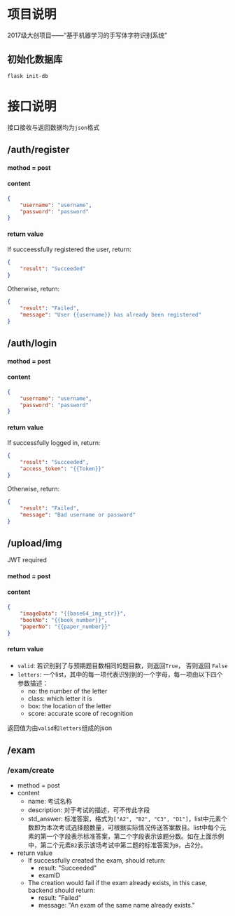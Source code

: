 # 项目说明
2017级大创项目——“基于机器学习的手写体字符识别系统”

## 初始化数据库

```bash
flask init-db
```

# 接口说明
接口接收与返回数据均为`json`格式

## /auth/register

#### mothod = post
#### content
```json
{
    "username": "username",
    "password": "password"
}
```
#### return value
If succeessfully registered the user, return:
```json
{
    "result": "Succeeded"
}
```
Otherwise, return:
```json
{
    "result": "Failed",
    "message": "User {{username}} has already been registered"
}
```

## /auth/login

#### mothod = post
#### content
```json
{
    "username": "username",
    "password": "password"
}
```
#### return value
If successfully logged in, return:
```json
{
    "result": "Succeeded",
    "access_token": "{{Token}}"
}
```
Otherwise, return:
```json
{
    "result": "Failed",
    "message": "Bad username or password"
}
```

## /upload/img
JWT required
#### method = post
#### content
```json
{
    "imageData": "{{base64_img_str}}",
    "bookNo": "{{book_number}}",
    "paperNo": "{{paper_number}}"
}
```
#### return value
* `valid`: 若识别到了与预期题目数相同的题目数，则返回`True`， 否则返回 `False`
* `letters`: 一个list，其中的每一项代表识别到的一个字母，每一项由以下四个参数描述：
    * no: the number of the letter
    * class: which letter it is
    * box: the location of the letter
    * score: accurate score of recognition

返回值为由`valid`和`letters`组成的json

## /exam
### /exam/create

* method = post
* content
    * name: 考试名称
    * description: 对于考试的描述，可不传此字段
    * std_answer: 标准答案，格式为`["A2", "B2", "C3", "D1"]`，list中元素个数即为本次考试选择题数量，可根据实际情况传送答案数目。list中每个元素的第一个字段表示标准答案，第二个字段表示该题分数。如在上面示例中，第二个元素`B2`表示该场考试中第二题的标准答案为`B`，占2分。
* return value
  * If successfully created the exam, should return:
    * result: "Succeeded"
    * examID
  * The creation would fail if the exam already exists, in this case, backend should return:
    * result: "Failed"
    * message: "An exam of the same name already exists."